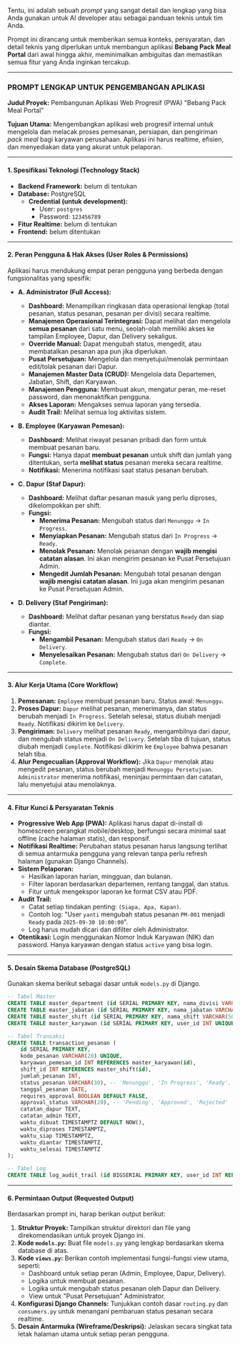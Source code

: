 Tentu, ini adalah sebuah *prompt* yang sangat detail dan lengkap yang bisa Anda gunakan untuk AI developer atau sebagai panduan teknis untuk tim Anda.

Prompt ini dirancang untuk memberikan semua konteks, persyaratan, dan detail teknis yang diperlukan untuk membangun aplikasi **Bebang Pack Meal Portal** dari awal hingga akhir, meminimalkan ambiguitas dan memastikan semua fitur yang Anda inginkan tercakup.

---

### **PROMPT LENGKAP UNTUK PENGEMBANGAN APLIKASI**

**Judul Proyek:** Pembangunan Aplikasi Web Progresif (PWA) "Bebang Pack Meal Portal"

**Tujuan Utama:** Mengembangkan aplikasi web progresif internal untuk mengelola dan melacak proses pemesanan, persiapan, dan pengiriman *pack meal* bagi karyawan perusahaan. Aplikasi ini harus realtime, efisien, dan menyediakan data yang akurat untuk pelaporan.

---

#### **1. Spesifikasi Teknologi (Technology Stack)**
*   **Backend Framework:** belum di tentukan
*   **Database:** PostgreSQL
    *   **Credential (untuk development):**
        *   User: `postgres`
        *   Password: `123456789`
*   **Fitur Realtime:** belum di tentukan
*   **Frontend:** belum ditentukan

---

#### **2. Peran Pengguna & Hak Akses (User Roles & Permissions)**
Aplikasi harus mendukung empat peran pengguna yang berbeda dengan fungsionalitas yang spesifik:

*   **A. Administrator (Full Access):**
    *   **Dashboard:** Menampilkan ringkasan data operasional lengkap (total pesanan, status pesanan, pesanan per divisi) secara realtime.
    *   **Manajemen Operasional Terintegrasi:** Dapat melihat dan mengelola **semua pesanan** dari satu menu, seolah-olah memiliki akses ke tampilan Employee, Dapur, dan Delivery sekaligus.
    *   **Override Manual:** Dapat mengubah status, mengedit, atau membatalkan pesanan apa pun jika diperlukan.
    *   **Pusat Persetujuan:** Mengelola dan menyetujui/menolak permintaan edit/tolak pesanan dari Dapur.
    *   **Manajemen Master Data (CRUD):** Mengelola data Departemen, Jabatan, Shift, dan Karyawan.
    *   **Manajemen Pengguna:** Membuat akun, mengatur peran, me-reset password, dan menonaktifkan pengguna.
    *   **Akses Laporan:** Mengakses semua laporan yang tersedia.
    *   **Audit Trail:** Melihat semua log aktivitas sistem.

*   **B. Employee (Karyawan Pemesan):**
    *   **Dashboard:** Melihat riwayat pesanan pribadi dan form untuk membuat pesanan baru.
    *   **Fungsi:** Hanya dapat **membuat pesanan** untuk shift dan jumlah yang ditentukan, serta **melihat status** pesanan mereka secara realtime.
    *   **Notifikasi:** Menerima notifikasi saat status pesanan berubah.

*   **C. Dapur (Staf Dapur):**
    *   **Dashboard:** Melihat daftar pesanan masuk yang perlu diproses, dikelompokkan per shift.
    *   **Fungsi:**
        *   **Menerima Pesanan:** Mengubah status dari `Menunggu` -> `In Progress`.
        *   **Menyiapkan Pesanan:** Mengubah status dari `In Progress` -> `Ready`.
        *   **Menolak Pesanan:** Menolak pesanan dengan **wajib mengisi catatan alasan**. Ini akan mengirim pesanan ke Pusat Persetujuan Admin.
        *   **Mengedit Jumlah Pesanan:** Mengubah total pesanan dengan **wajib mengisi catatan alasan**. Ini juga akan mengirim pesanan ke Pusat Persetujuan Admin.

*   **D. Delivery (Staf Pengiriman):**
    *   **Dashboard:** Melihat daftar pesanan yang berstatus `Ready` dan siap diantar.
    *   **Fungsi:**
        *   **Mengambil Pesanan:** Mengubah status dari `Ready` -> `On Delivery`.
        *   **Menyelesaikan Pesanan:** Mengubah status dari `On Delivery` -> `Complete`.

---

#### **3. Alur Kerja Utama (Core Workflow)**
1.  **Pemesanan:** `Employee` membuat pesanan baru. Status awal: `Menunggu`.
2.  **Proses Dapur:** `Dapur` melihat pesanan, menerimanya, dan status berubah menjadi `In Progress`. Setelah selesai, status diubah menjadi `Ready`. Notifikasi dikirim ke `Delivery`.
3.  **Pengiriman:** `Delivery` melihat pesanan `Ready`, mengambilnya dari dapur, dan mengubah status menjadi `On Delivery`. Setelah tiba di tujuan, status diubah menjadi `Complete`. Notifikasi dikirim ke `Employee` bahwa pesanan telah tiba.
4.  **Alur Pengecualian (Approval Workflow):** Jika `Dapur` menolak atau mengedit pesanan, status berubah menjadi `Menunggu Persetujuan`. `Administrator` menerima notifikasi, meninjau permintaan dan catatan, lalu menyetujui atau menolaknya.

---

#### **4. Fitur Kunci & Persyaratan Teknis**
*   **Progressive Web App (PWA):** Aplikasi harus dapat di-install di homescreen perangkat mobile/desktop, berfungsi secara minimal saat offline (cache halaman statis), dan responsif.
*   **Notifikasi Realtime:** Perubahan status pesanan harus langsung terlihat di semua antarmuka pengguna yang relevan tanpa perlu refresh halaman (gunakan Django Channels).
*   **Sistem Pelaporan:**
    *   Hasilkan laporan harian, mingguan, dan bulanan.
    *   Filter laporan berdasarkan departemen, rentang tanggal, dan status.
    *   Fitur untuk mengekspor laporan ke format CSV atau PDF.
*   **Audit Trail:**
    *   Catat setiap tindakan penting: `(Siapa, Apa, Kapan)`.
    *   Contoh log: "User `yanti` mengubah status pesanan `PM-001` menjadi `Ready` pada `2025-09-30 10:00:00`".
    *   Log harus mudah dicari dan difilter oleh Administrator.
*   **Otentikasi:** Login menggunakan Nomor Induk Karyawan (NIK) dan password. Hanya karyawan dengan status `active` yang bisa login.

---

#### **5. Desain Skema Database (PostgreSQL)**
Gunakan skema berikut sebagai dasar untuk `models.py` di Django.

```sql
-- Tabel Master
CREATE TABLE master_department (id SERIAL PRIMARY KEY, nama_divisi VARCHAR(100) NOT NULL UNIQUE, keterangan TEXT);
CREATE TABLE master_jabatan (id SERIAL PRIMARY KEY, nama_jabatan VARCHAR(100) NOT NULL, department_id INT REFERENCES master_department(id), keterangan TEXT);
CREATE TABLE master_shift (id SERIAL PRIMARY KEY, nama_shift VARCHAR(50) NOT NULL, jam_mulai TIME, jam_selesai TIME, keterangan TEXT);
CREATE TABLE master_karyawan (id SERIAL PRIMARY KEY, user_id INT UNIQUE, nomor_induk_karyawan VARCHAR(50) UNIQUE, nama_lengkap VARCHAR(150), department_id INT REFERENCES master_department(id), jabatan_id INT REFERENCES master_jabatan(id), role_access VARCHAR(20), is_active BOOLEAN DEFAULT TRUE);

-- Tabel Transaksi
CREATE TABLE transaction_pesanan (
    id SERIAL PRIMARY KEY,
    kode_pesanan VARCHAR(20) UNIQUE,
    karyawan_pemesan_id INT REFERENCES master_karyawan(id),
    shift_id INT REFERENCES master_shift(id),
    jumlah_pesanan INT,
    status_pesanan VARCHAR(30), -- 'Menunggu', 'In Progress', 'Ready', 'On Delivery', 'Complete', 'Ditolak', 'Menunggu Persetujuan'
    tanggal_pesanan DATE,
    requires_approval BOOLEAN DEFAULT FALSE,
    approval_status VARCHAR(20), -- 'Pending', 'Approved', 'Rejected'
    catatan_dapur TEXT,
    catatan_admin TEXT,
    waktu_dibuat TIMESTAMPTZ DEFAULT NOW(),
    waktu_diproses TIMESTAMPTZ,
    waktu_siap TIMESTAMPTZ,
    waktu_diantar TIMESTAMPTZ,
    waktu_selesai TIMESTAMPTZ
);

-- Tabel Log
CREATE TABLE log_audit_trail (id BIGSERIAL PRIMARY KEY, user_id INT REFERENCES master_karyawan(id), aksi VARCHAR(255), detail TEXT, timestamp TIMESTAMPTZ DEFAULT NOW());
```

---

#### **6. Permintaan Output (Requested Output)**
Berdasarkan prompt ini, harap berikan output berikut:
1.  **Struktur Proyek:** Tampilkan struktur direktori dan file yang direkomendasikan untuk proyek Django ini.
2.  **Kode `models.py`:** Buat file `models.py` yang lengkap berdasarkan skema database di atas.
3.  **Kode `views.py`:** Berikan contoh implementasi fungsi-fungsi view utama, seperti:
    *   Dashboard untuk setiap peran (Admin, Employee, Dapur, Delivery).
    *   Logika untuk membuat pesanan.
    *   Logika untuk mengubah status pesanan oleh Dapur dan Delivery.
    *   View untuk "Pusat Persetujuan" Administrator.
4.  **Konfigurasi Django Channels:** Tunjukkan contoh dasar `routing.py` dan `consumers.py` untuk menangani pembaruan status pesanan secara realtime.
5.  **Desain Antarmuka (Wireframe/Deskripsi):** Jelaskan secara singkat tata letak halaman utama untuk setiap peran pengguna.